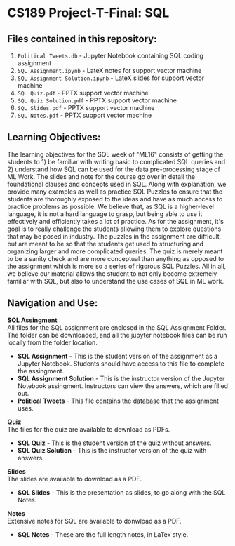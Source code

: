# CS189 Project-T-Final: SQL

## Files contained in this repository:
1. ``Political Tweets.db`` - Jupyter Notebook containing SQL coding assignment
2. ``SQL Assignment.ipynb`` - LateX notes for support vector machine
3. ``SQL Assignment Solution.ipynb`` - LateX slides for support vector machine
4. ``SQL Quiz.pdf`` - PPTX support vector machine
5. ``SQL Quiz Solution.pdf`` - PPTX support vector machine
6. ``SQL Slides.pdf`` - PPTX support vector machine
7. ``SQL Notes.pdf`` - PPTX support vector machine

## Learning Objectives:
The learning objectives for the SQL week of "ML16" consists of getting the students to 1) be familiar with writing basic to complicated SQL queries and 2) understand how SQL can be used for the data pre-processing stage of ML Work. The slides and note for the course go over in detail the foundational clauses and concepts used in SQL. Along with explanation, we provide many examples as well as practice SQL Puzzles to ensure that the students are thoroughly exposed to the ideas and have as much access to practice problems as possible. We believe that, as SQL is a higher-level language, it is not a hard language to grasp, but being able to use it effectively and efficiently takes a lot of practice. As for the assignment, it's goal is to really challenge the students allowing them to explore questions that may be posed in industry. The puzzles in the assignment are difficult, but are meant to be so that the students get used to structuring and organizing larger and more complicated queries. The quiz is merely meant to be a sanity check and are more conceptual than anything as opposed to the assignment which is more so a series of rigorous SQL Puzzles. All in all, we believe our material allows the student to not only become extremely familiar with SQL, but also to understand the use cases of SQL in ML work.

## Navigation and Use:

**SQL Assingment** <br>
All files for the SQL assignment are enclosed in the SQL Assignment Folder. The folder can be downloaded, and all the jupyter notebook files can be run locally from the folder location.
* **SQL Assignment** - This is the student version of the assignment as a Jupyter Notebook. Students should have access to this file to complete the assingment.
* **SQL Assignment Solution** - This is the instructor version of the Jupyter Notebook assingment. Instructors can view the answers, which are filled out.
* **Political Tweets** - This file contains the database that the assignment uses.

**Quiz** <br>
The files for the quiz are available to download as PDFs.
* **SQL Quiz** - This is the student version of the quiz without answers.
* **SQL Quiz Solution** - This  is the instructor version of the quiz with answers.

**Slides** <br>
The slides are available to download as a PDF.
* **SQL Slides** - This is the presentation as slides, to go along with the SQL Notes.

**Notes** <br>
Extensive notes for SQL are available to donwload as a PDF.
* **SQL Notes** - These are the full length notes, in LaTex style.
